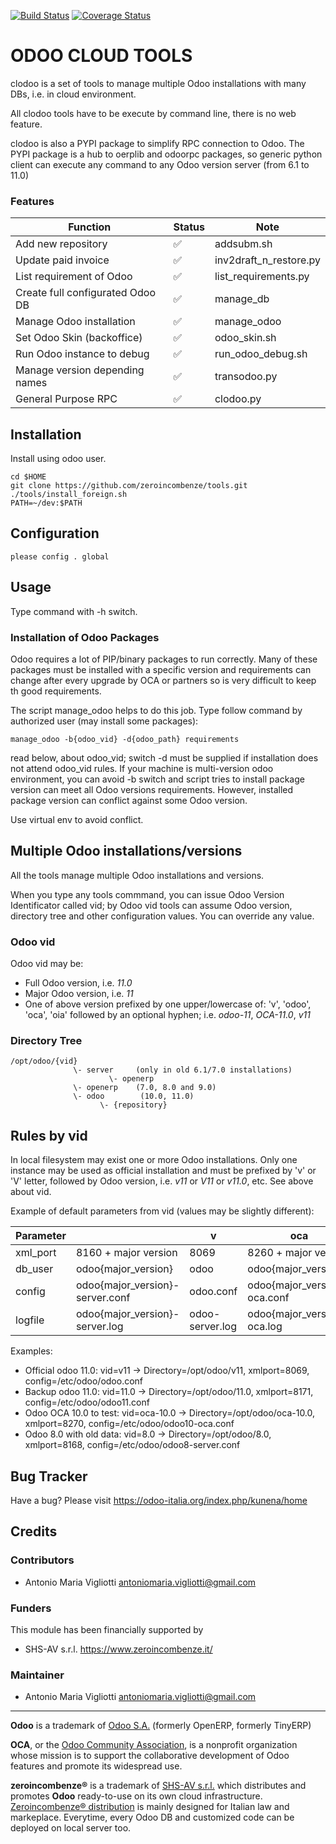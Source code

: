 [![Build Status](https://travis-ci.org/OCA/maintainer-quality-tools.svg)](https://travis-ci.org/OCA/maintainer-quality-tools)
[![Coverage Status](https://coveralls.io/repos/OCA/maintainer-quality-tools/badge.svg)](https://coveralls.io/r/OCA/maintainer-quality-tools)

ODOO CLOUD TOOLS
================

clodoo is a set of tools to manage multiple Odoo installations with many DBs,
i.e. in cloud environment.

All clodoo tools have to be execute by command line, there is no web feature.

clodoo is also a PYPI package to simplify RPC connection to Odoo.
The PYPI package is a hub to oerplib and odoorpc packages, so generic python client
can execute any command to any Odoo version server (from 6.1 to 11.0)


### Features

Function | Status | Note
--- | --- | ---
Add new repository | :white_check_mark: | addsubm.sh
Update paid invoice | :white_check_mark: | inv2draft_n_restore.py
List requirement of Odoo | :white_check_mark: | list_requirements.py
Create full configurated Odoo DB | :white_check_mark: | manage_db
Manage Odoo installation | :white_check_mark: | manage_odoo
Set Odoo Skin (backoffice) | :white_check_mark: | odoo_skin.sh
Run Odoo instance to debug | :white_check_mark: | run_odoo_debug.sh
Manage version depending names | :white_check_mark: | transodoo.py
General Purpose RPC | :white_check_mark: | clodoo.py


Installation
------------

Install using odoo user.

    cd $HOME
    git clone https://github.com/zeroincombenze/tools.git
    ./tools/install_foreign.sh
    PATH=~/dev:$PATH


Configuration
-------------

    please config . global


Usage
-----

Type command with -h switch.

### Installation of Odoo Packages

Odoo requires a lot of PIP/binary packages to run correctly.
Many of these packages must be installed with a specific version and
requirements can change after every upgrade by OCA or partners
so is very difficult to keep th good requirements.

The script manage_odoo helps to do this job.
Type follow command by authorized user (may install some packages):

    manage_odoo -b{odoo_vid} -d{odoo_path} requirements

read below, about odoo_vid; switch -d must be supplied if installation does not attend odoo_vid rules.
If your machine is multi-version odoo environment, you can avoid -b switch and script tries to install package version can meet all Odoo versions requirements.
However, installed package version can conflict against some Odoo version.

Use virtual env to avoid conflict.


Multiple Odoo installations/versions
------------------------------------

All the tools manage multiple Odoo installations and versions.

When you type any tools commmand, you can issue Odoo Version Identificator
called vid; by Odoo vid tools can assume Odoo version, directory tree
and other configuration values. You can override any value.

### Odoo vid

Odoo vid may be:

* Full Odoo version, i.e. *11.0*
* Major Odoo version, i.e. *11*
* One of above version prefixed by one upper/lowercase of: 'v', 'odoo', 'oca', 'oia' followed by an optional hyphen; i.e. *odoo-11*, *OCA-11.0*, *v11*

### Directory Tree

    /opt/odoo/{vid}
                  \- server     (only in old 6.1/7.0 installations)
                          \- openerp
                  \- openerp    (7.0, 8.0 and 9.0)
                  \- odoo        (10.0, 11.0)
                        \- {repository}

## Rules by vid

In local filesystem may exist one or more Odoo installations.
Only one instance may be used as official installation and must be prefixed
by 'v' or 'V' letter, followed by Odoo version, i.e. *v11* or *V11* or *v11.0*, etc.
See above about vid.

Example of default parameters from vid (values may be slightly different):

Parameter | <no vid> | v | oca | Note
----------|----------------------|------|-----------------------|------
xml_port  | 8160 + major version | 8069 |  8260 + major version |
db_user   | odoo{major_version} | odoo | odoo{major_version} | i.e *odoo11*
config    | odoo{major_version}-server.conf | odoo.conf | odoo{major_version}-oca.conf | Directory /etc/odoo
logfile   | odoo{major_version}-server.log | odoo-server.log | odoo{major_version}-oca.log | Directory /var/log/odoo

Examples:
* Official odoo 11.0: vid=v11 -> Directory=/opt/odoo/v11, xmlport=8069, config=/etc/odoo/odoo.conf
* Backup odoo 11.0: vid=11.0 -> Directory=/opt/odoo/11.0, xmlport=8171, config=/etc/odoo/odoo11.conf
* Odoo OCA 10.0 to test: vid=oca-10.0 -> Directory=/opt/odoo/oca-10.0, xmlport=8270, config=/etc/odoo/odoo10-oca.conf
* Odoo 8.0 with old data: vid=8.0 -> Directory=/opt/odoo/8.0, xmlport=8168, config=/etc/odoo/odoo8-server.conf


Bug Tracker
-----------

Have a bug? Please visit https://odoo-italia.org/index.php/kunena/home


Credits
-------

### Contributors

* Antonio Maria Vigliotti <antoniomaria.vigliotti@gmail.com>

### Funders

This module has been financially supported by

* SHS-AV s.r.l. <https://www.zeroincombenze.it/>

### Maintainer

* Antonio Maria Vigliotti <antoniomaria.vigliotti@gmail.com>

[//]: # (copyright)

----

**Odoo** is a trademark of [Odoo S.A.](https://www.odoo.com/) (formerly OpenERP, formerly TinyERP)

**OCA**, or the [Odoo Community Association](http://odoo-community.org/), is a nonprofit organization whose
mission is to support the collaborative development of Odoo features and
promote its widespread use.

**zeroincombenze®** is a trademark of [SHS-AV s.r.l.](http://www.shs-av.com/)
which distributes and promotes **Odoo** ready-to-use on its own cloud infrastructure.
[Zeroincombenze® distribution](http://wiki.zeroincombenze.org/en/Odoo)
is mainly designed for Italian law and markeplace.
Everytime, every Odoo DB and customized code can be deployed on local server too.

[//]: # (end copyright)
